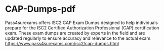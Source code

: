 # CAP-Dumps-pdf
Pass4surexams offers ISC2 CAP Exam Dumps designed to help individuals prepare for the ISC2 Certified Authorization Professional (CAP) certification exam. These exam dumps are created by experts in the field and are updated regularly to ensure accuracy and relevance to the actual exam. https://www.pass4surexams.com/isc2/cap-dumps.html
